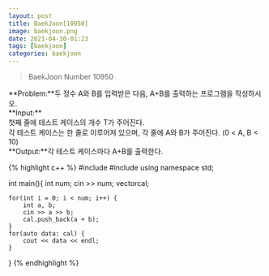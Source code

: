 ```yaml
---
layout: post
title: BaekJoon[10950]
image: baekjoon.png
date: 2021-04-30-01:23
tags: [baekjoon]
categories: baekjoon
---
```


<Blockquote>BaekJoon Number 10950</Blockquote>
**Problem:**두 정수 A와 B를 입력받은 다음, A+B를 출력하는 프로그램을 작성하시오.<br>
**Input:**<br>
첫째 줄에 테스트 케이스의 개수 T가 주어진다.<br>
각 테스트 케이스는 한 줄로 이루어져 있으며, 각 줄에 A와 B가 주어진다. (0 < A, B < 10)<br>
**Output:**각 테스트 케이스마다 A+B를 출력한다.

{% highlight c++ %}
#include <iostream>
#include <vector>
using namespace std;

int main(){
	int num;
	cin >> num;
	vector<int>cal;
	
	for(int i = 0; i < num; i++) {
		int a, b;
		cin >> a >> b;
		cal.push_back(a + b);
	}
	for(auto data: cal) {
		cout << data << endl;
	}
}
{% endhighlight %}